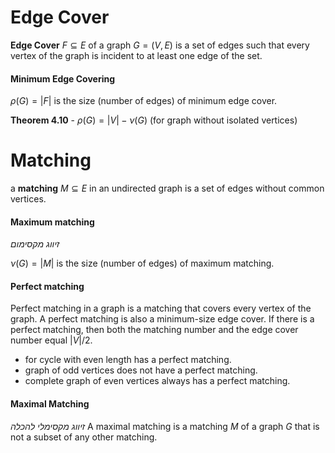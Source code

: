 
# Edge Cover

**Edge Cover** $F\subseteq E$ of a graph $G=(V,E)$ is a set of edges such that every vertex of the graph is incident to at least one edge of the set. 

#### Minimum Edge Covering 

$\rho(G)=|F|$ is the size (number of edges) of minimum edge cover.

**Theorem 4.10** - $\rho(G)=|V|-\nu(G)$ (for graph without isolated vertices)

# Matching
a **matching** $M \subseteq E$ in an undirected graph is a set of edges without common vertices.

#### Maximum matching 
*זיווג מקסימום*

$\nu(G)=|M|$ is the size (number of edges) of maximum matching.

#### Perfect matching 
Perfect matching in a graph is a matching that covers every vertex of the graph.
A perfect matching is also a minimum-size edge cover. If there is a perfect matching, then both the matching number and the edge cover number equal $|V|/2$.

- for cycle with even length has a perfect matching. 
- graph of odd vertices does not have a perfect matching. 
- complete graph of even vertices always has a perfect matching.

#### Maximal Matching
*זיווג מקסימלי להכלה*
A maximal matching is a matching $M$ of a graph $G$ that is not a subset of any other matching.



